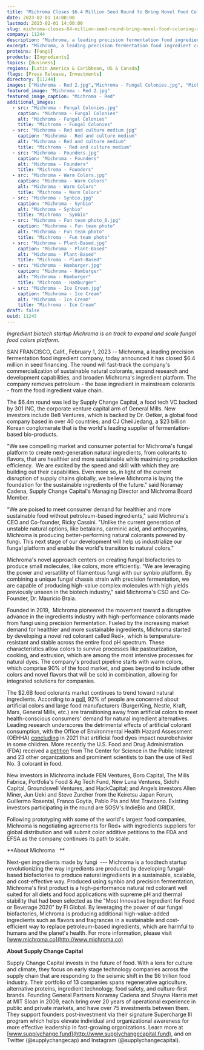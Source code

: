```yaml
---
title: "Michroma Closes $6.4 Million Seed Round to Bring Novel Food Coloring to Market"
date: 2023-02-01 14:00:00
lastmod: 2023-02-01 14:00:00
slug: michroma-closes-64-million-seed-round-bring-novel-food-coloring-market
company: 11244
description: "Michroma, a leading precision fermentation food ingredient company, today announced it has closed $6.4 million in seed financing."
excerpt: "Michroma, a leading precision fermentation food ingredient company, today announced it has closed $6.4 million in seed financing."
proteins: [Fungi]
products: [Ingredients]
topics: [Business]
regions: [Latin America & Caribbean, US & Canada]
flags: [Press Release, Investments]
directory: [11244]
images: ["Michroma - Red 2.jpg","Michroma - Fungal Colonies.jpg", "Michroma - Red and culture medium.jpg", "Michroma - Founders.jpg", "Michroma - Warm Colors.jpg", "Michroma - Synbio.jpg", "Michroma - Fun team photo_0.jpg", "Michroma - Plant-Based.jpg", "Michroma - Hamburger.jpg", "Michroma - Ice Cream.jpg"]
featured_image: "Michroma - Red 2.jpg"
featured_image_caption: "Michroma - Red"
additional_images:
  - src: "Michroma - Fungal Colonies.jpg"
    caption: "Michroma - Fungal Colonies"
    alt: "Michroma - Fungal Colonies"
    title: "Michroma - Fungal Colonies"
  - src: "Michroma - Red and culture medium.jpg"
    caption: "Michroma - Red and culture medium"
    alt: "Michroma - Red and culture medium"
    title: "Michroma - Red and culture medium"
  - src: "Michroma - Founders.jpg"
    caption: "Michroma - Founders"
    alt: "Michroma - Founders"
    title: "Michroma - Founders"
  - src: "Michroma - Warm Colors.jpg"
    caption: "Michroma - Warm Colors"
    alt: "Michroma - Warm Colors"
    title: "Michroma - Warm Colors"
  - src: "Michroma - Synbio.jpg"
    caption: "Michroma - Synbio"
    alt: "Michroma - Synbio"
    title: "Michroma - Synbio"
  - src: "Michroma - Fun team photo_0.jpg"
    caption: "Michroma - Fun team photo"
    alt: "Michroma - Fun team photo"
    title: "Michroma - Fun team photo"
  - src: "Michroma - Plant-Based.jpg"
    caption: "Michroma - Plant-Based"
    alt: "Michroma - Plant-Based"
    title: "Michroma - Plant-Based"
  - src: "Michroma - Hamburger.jpg"
    caption: "Michroma - Hamburger"
    alt: "Michroma - Hamburger"
    title: "Michroma - Hamburger"
  - src: "Michroma - Ice Cream.jpg"
    caption: "Michroma - Ice Cream"
    alt: "Michroma - Ice Cream"
    title: "Michroma - Ice Cream"
draft: false
uuid: 11245
---
```

*Ingredient biotech startup Michroma is on track to expand and scale
fungal food colors platform.*

SAN FRANCISCO, Calif., February 1, 2023 -- Michroma, a leading precision
fermentation food ingredient company, today announced it has closed
\$6.4 million in seed financing. The round will fast-track the company's
commercialization of sustainable natural colorants, expand research and
development capabilities, and broaden Michroma's ingredient platform.
The company removes petroleum - the base ingredient in mainstream
colorants - from the food ingredient value chain.

The \$6.4m round was led by Supply Change Capital, a food tech VC backed
by 301 INC, the corporate venture capital arm of General Mills. New
investors include Be8 Ventures, which is backed by Dr. Oetker, a global
food company based in over 40 countries; and CJ CheilJedang, a \$23
billion Korean conglomerate that is the world\'s leading supplier of
fermentation-based bio-products.

\"We see compelling market and consumer potential for Michroma\'s fungal
platform to create next-generation natural ingredients, from colorants
to flavors, that are healthier and more sustainable while maximizing
production efficiency.  We are excited by the speed and skill with which
they are building out their capabilities. Even more so, in light of the
current disruption of supply chains globally, we believe Michroma is
laying the foundation for the sustainable ingredients of the future.\"
said Noramay Cadena, Supply Change Capital's Managing Director and
Michroma Board Member.

\"We are poised to meet consumer demand for healthier and more
sustainable food without petroleum-based ingredients," said Michroma's
CEO and Co-founder, Ricky Cassini. "Unlike the current generation of
unstable natural options, like betalains, carminic acid, and
anthocyanins, Michroma is producing better-performing natural colorants
powered by fungi. This next stage of our development will help us
industrialize our fungal platform and enable the world's transition to
natural colors."

Michroma's novel approach centers on creating fungal biofactories to
produce small molecules, like colors, more efficiently. "We are
leveraging the power and versatility of filamentous fungi with our
synbio platform. By combining a unique fungal chassis strain with
precision fermentation, we are capable of producing high-value complex
molecules with high yields previously unseen in the biotech industry,"
said Michroma's CSO and Co-Founder, Dr. Mauricio Braia.

Founded in 2019,  Michroma pioneered the movement toward a disruptive
advance in the ingredients industry with high-performance colorants made
from fungi using precision fermentation. Fueled by the increasing market
demand for healthier and more sustainable ingredients, Michroma started
by developing a novel red colorant called Red+, which is
temperature-resistant and stable across the entire food pH spectrum.
These characteristics allow colors to survive processes like
pasteurization, cooking, and extrusion, which are among the most
intensive processes for natural dyes. The company's product pipeline
starts with warm colors, which comprise 90% of the food market, and goes
beyond to include other colors and novel flavors that will be sold in
combination, allowing for integrated solutions for companies. 

The \$2.6B food colorants market continues to trend toward natural
ingredients. According to a
[poll](https://www.foodnavigator.com/Article/2011/10/06/Nielsen-poll-indicates-global-preference-for-natural-food-colours),
92% of people are concerned about artificial colors and large food
manufacturers (BurgerKing, Nestle, Kraft, Mars, General Mills, etc.) are
transitioning away from artificial colors to meet health-conscious
consumers' demand for natural ingredient alternatives. Leading research
underscores the detrimental effects of artificial colorant consumption,
with the Office of Environmental Health Hazard Assessment (OEHHA)
[concluding](https://oehha.ca.gov/risk-assessment/press-release/report-links-synthetic-food-dyes-hyperactivity-and-other)
in 2021 that artificial food dyes impact neurobehavior in some children.
More recently the U.S. Food and Drug Administration (FDA) received a
[petition](https://www.cspinet.org/resource/red-3-petition) from The
Center for Science in the Public Interest and 23 other organizations and
prominent scientists​​ to ban the use of Red No. 3 colorant in food.

New investors in Michroma include FEN Ventures, Boro Capital, The Mills
Fabrica, Portfolia's Food & Ag Tech Fund, New Luna Ventures, Siddhi
Capital, Groundswell Ventures, and HackCapital; and Angels investors
Allen Miner, Jun Ueki and Steve Zurcher from the Keiretsu Japan Forum,
Guillermo Rosental, Franco Goytia, Pablo Pla and Mat Travizano. Existing
investors participating in the round are SOSV's IndieBio and GRIDX.

Following prototyping with some of the world\'s largest food companies,
Michroma is negotiating agreements for Red+ with ingredients suppliers
for global distribution and will submit color additive petitions to the
FDA and EFSA as the company continues its path to scale.

**About Michroma   **

Next-gen ingredients made by fungi  --- Michroma is a foodtech startup
revolutionizing the way ingredients are produced by developing
fungal-based biofactories to produce natural ingredients in a
sustainable, scalable, and cost-effective way. Produced using synbio and
precision fermentation, Michroma\'s first product is a high-performance
natural red colorant well suited for all diets and food applications
with supreme pH and thermal stability that had been selected as the
\"Most Innovative Ingredient for Food or Beverage 2020\" by Fi Global.
By leveraging the power of our fungal biofactories, Michroma is
producing additional high-value-added ingredients such as flavors and
fragrances in a sustainable and cost-efficient way to replace
petroleum-based ingredients, which are harmful to humans and the
planet\'s health. For more information, please visit
[www.michroma.co](http://www.michroma.co)

**About Supply Change Capital**

Supply Change Capital invests in the future of food. With a lens for
culture and climate, they focus on early stage technology companies
across the supply chain that are responding to the seismic shift in the
\$6 trillion food industry. Their portfolio of 13 companies spans
regenerative agriculture, alternative proteins, ingredient technology,
food safety, and culture-first brands. Founding General Partners Noramay
Cadena and Shayna Harris met at MIT Sloan in 2009, each bring over 20
years of operational experience in public and private markets, and have
over 75 investments between them. They support founders post-investment
via their signature Supercharge III program which helps elevate
individual and organizational awareness for more effective leadership in
fast-growing organizations. Learn more at
[www.supplychange.fund](http://www.supplychangecapital.fund), and on
Twitter (@supplychangecap) and Instagram (@supplychangecapital).
